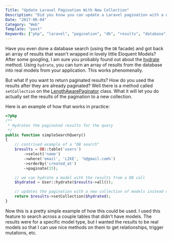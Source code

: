 ```yaml
---
Title: "Update Laravel Pagination With New Collection"
Description: "Did you know you can update a Laravel pagination with a new collection?"
Date: "2017-06-04"
Category: "Web"
Template: "post"
Keywords: ["php", "laravel", "pagination", "db", "results", "database", "query", "model", "hydrate"]
---
```


Have you even done a database search (using the `DB` facade) and got back an array of results that wasn't wrapped in lovely little Eloquent Models? After some googling, I am sure you probably found out about the [hydrate](http://commandz.io/create-models-from-query-builder/) method. Using `hydrate`, you can turn an array of results from the database into real models from your application. This works phenomenally.

But what if you want to return paginated results? How do you used the results after they are already paginated? Well there is a method called `setCollection` on the [LengthAwarePaginator](https://laravel.com/api/5.4/Illuminate/Pagination/LengthAwarePaginator.html) class. What it will let you do actually set the results of the pagination to a new collection.

Here is an example of how that works in practice:

```php
<?php
/**
 * Hydrates the paginated results for the query
 */
public function simpleSearchQuery()
{
    // contrived example of a "DB search"
    $results = DB::table('users')
        ->select('name')
        ->where('email', 'LIKE', '%@gmail.com%')
        ->orderBy('created_at')
        ->paginate(15);

    // we can hydrate a model with the results from a DB call
    $hydrated = User::hydrate($results->all());

    // updates the pagination with a new collection of models instead of raw DB array results
    return $results->setCollection($hydrated);
}
```

Now this is a pretty simple example of how this could be used. I used this feature to search across a couple tables that didn't have models. The results were for a specific model type, but I wanted the results to be real models so that I can use nice methods on them to get relationships, trigger mutations, etc.
